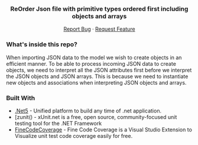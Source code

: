 <p align="center">
  <h3 align="center">ReOrder Json file with primitive types ordered first including objects and arrays </h3>
  <p align="center">
    <a href="https://github.com/ganeshmkharvi/json-input-output-stream">Report Bug</a>
    ·
    <a href="https://github.com/ganeshmkharvi/json-input-output-stream""> Request Feature</a>
  </p>
</p>

### What's inside this repo?
When importing JSON data to the model we wish to create objects in an efficient manner. To be able to process incoming JSON data to create objects, we need to interpret all the JSON attributes first before we interpret the JSON objects and JSON arrays. This is because we need to instantiate
new objects and associations when interpreting JSON objects and arrays.

### Built With

- [.Net5]() - Unified platform to build any time of .net application.
- [zunit() - xUnit.net is a free, open source, community-focused unit testing tool for the .NET Framework
- [FineCodeCoverage]() - Fine Code Coverage is a Visual Studio Extension to Visualize unit test code coverage easily for free.
